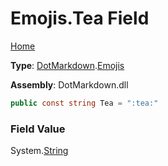 # Emojis\.Tea Field

[Home](../../../README.md)

**Type**: [DotMarkdown](../../README.md)\.[Emojis](../README.md)

**Assembly**: DotMarkdown\.dll

```csharp
public const string Tea = ":tea:"
```

### Field Value

System\.[String](https://docs.microsoft.com/en-us/dotnet/api/system.string)